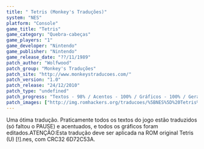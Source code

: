 ```yaml
---
title: " Tetris (Monkey's Traduções)"
system: "NES"
platform: "Console"
game_title: "Tetris"
game_category: "Quebra-cabeças"
game_players: "1"
game_developer: "Nintendo"
game_publisher: "Nintendo"
game_release_date: "??/11/1989"
patch_author: "Wolfwood"
patch_group: "Monkey's Traduções"
patch_site: "http://www.monkeystraducoes.com/"
patch_version: "1.0"
patch_release: "24/12/2010"
patch_type: "undefined"
patch_progress: "Textos - 98% / Acentos - 100% / Gráficos - 100% / Geral - 99%"
patch_images: ["http://img.romhackers.org/traducoes/%5BNES%5D%20Tetris%20-%20Monkey's%20Tradu%C3%A7%C3%B5es%20-%201.png","http://img.romhackers.org/traducoes/%5BNES%5D%20Tetris%20-%20Monkey's%20Tradu%C3%A7%C3%B5es%20-%202.png","http://img.romhackers.org/traducoes/%5BNES%5D%20Tetris%20-%20Monkey's%20Tradu%C3%A7%C3%B5es%20-%203.png"]
---
```

Uma ótima tradução. Praticamente todos os textos do jogo estão traduzidos (só faltou o PAUSE) e acentuados, e todos os gráficos foram editados.ATENÇÃO:Esta tradução deve ser aplicada na ROM original Tetris (U) [!].nes, com CRC32 6D72C53A.